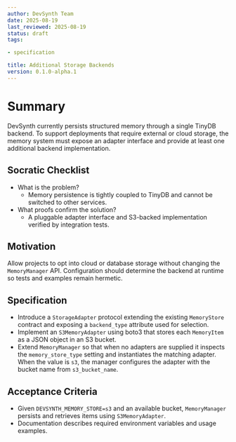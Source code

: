 ```yaml
---
author: DevSynth Team
date: 2025-08-19
last_reviewed: 2025-08-19
status: draft
tags:

- specification

title: Additional Storage Backends
version: 0.1.0-alpha.1
---
```


<!--
Required metadata fields:
- author: document author
- date: creation date
- last_reviewed: last review date
- status: draft | review | published
- tags: search keywords
- title: short descriptive name
- version: specification version
-->

# Summary

DevSynth currently persists structured memory through a single TinyDB backend.
To support deployments that require external or cloud storage, the memory
system must expose an adapter interface and provide at least one additional
backend implementation.

## Socratic Checklist
- What is the problem?
  - Memory persistence is tightly coupled to TinyDB and cannot be switched to
    other services.
- What proofs confirm the solution?
  - A pluggable adapter interface and S3-backed implementation verified by
    integration tests.

## Motivation

Allow projects to opt into cloud or database storage without changing the
`MemoryManager` API.  Configuration should determine the backend at runtime so
tests and examples remain hermetic.

## Specification

- Introduce a `StorageAdapter` protocol extending the existing `MemoryStore`
  contract and exposing a `backend_type` attribute used for selection.
- Implement an `S3MemoryAdapter` using boto3 that stores each `MemoryItem` as a
  JSON object in an S3 bucket.
- Extend `MemoryManager` so that when no adapters are supplied it inspects the
  `memory_store_type` setting and instantiates the matching adapter.  When the
  value is `s3`, the manager configures the adapter with the bucket name from
  `s3_bucket_name`.

## Acceptance Criteria

- Given `DEVSYNTH_MEMORY_STORE=s3` and an available bucket, `MemoryManager`
  persists and retrieves items using `S3MemoryAdapter`.
- Documentation describes required environment variables and usage examples.
